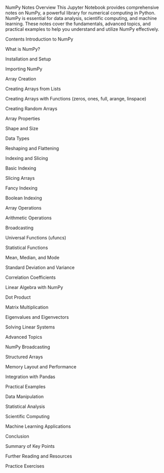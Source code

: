 NumPy Notes
Overview
This Jupyter Notebook provides comprehensive notes on NumPy, a powerful library for numerical computing in Python. NumPy is essential for data analysis, scientific computing, and machine learning. These notes cover the fundamentals, advanced topics, and practical examples to help you understand and utilize NumPy effectively.

Contents
Introduction to NumPy

What is NumPy?

Installation and Setup

Importing NumPy

Array Creation

Creating Arrays from Lists

Creating Arrays with Functions (zeros, ones, full, arange, linspace)

Creating Random Arrays

Array Properties

Shape and Size

Data Types

Reshaping and Flattening

Indexing and Slicing

Basic Indexing

Slicing Arrays

Fancy Indexing

Boolean Indexing

Array Operations

Arithmetic Operations

Broadcasting

Universal Functions (ufuncs)

Statistical Functions

Mean, Median, and Mode

Standard Deviation and Variance

Correlation Coefficients

Linear Algebra with NumPy

Dot Product

Matrix Multiplication

Eigenvalues and Eigenvectors

Solving Linear Systems

Advanced Topics

NumPy Broadcasting

Structured Arrays

Memory Layout and Performance

Integration with Pandas

Practical Examples

Data Manipulation

Statistical Analysis

Scientific Computing

Machine Learning Applications

Conclusion

Summary of Key Points

Further Reading and Resources

Practice Exercises

